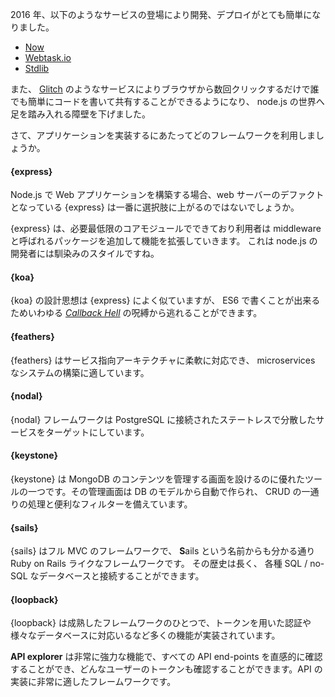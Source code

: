 2016 年、以下のようなサービスの登場により開発、デプロイがとても簡単になりました。

* [Now](https://zeit.co/now)
* [Webtask.io](https://webtask.io/)
* [Stdlib](https://stdlib.com/)

また、 [Glitch](https://glitch.com/) のようなサービスによりブラウザから数回クリックするだけで誰でも簡単にコードを書いて共有することができるようになり、 node.js の世界へ足を踏み入れる障壁を下げました。

さて、アプリケーションを実装するにあたってどのフレームワークを利用しましょうか。

#### {express}

Node.js で Web アプリケーションを構築する場合、web サーバーのデファクトとなっている {express} は一番に選択肢に上がるのではないでしょうか。

{express} は、必要最低限のコアモジュールでできており利用者は middleware と呼ばれるパッケージを追加して機能を拡張していきます。
これは node.js の開発者には馴染みのスタイルですね。

#### {koa}

{koa} の設計思想は {express} によく似ていますが、 ES6 で書くことが出来るためいわゆる _[ Callback Hell](https://www.sitepoint.com/saved-from-callback-hell/)_ の呪縛から逃れることができます。

#### {feathers}

{feathers} はサービス指向アーキテクチャに柔軟に対応でき、 microservices なシステムの構築に適しています。

#### {nodal}

{nodal} フレームワークは PostgreSQL に接続されたステートレスで分散したサービスをターゲットにしています。

#### {keystone}

{keystone} は MongoDB のコンテンツを管理する画面を設けるのに優れたツールの一つです。その管理画面は DB のモデルから自動で作られ、 CRUD の一通りの処理と便利なフィルターを備えています。

#### {sails}

{sails} はフル MVC のフレームワークで、 **S**ails という名前からも分かる通り Ruby on Rails ライクなフレームワークです。 その歴史は長く、 各種 SQL / no-SQL なデータベースと接続することができます。

#### {loopback}

{loopback} は成熟したフレームワークのひとつで、トークンを用いた認証や様々なデータベースに対応いるなど多くの機能が実装されています。

**API explorer** は非常に強力な機能で、すべての API end-points を直感的に確認することができ、どんなユーザーのトークンも確認することができます。API の実装に非常に適したフレームワークです。
